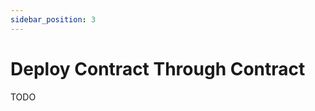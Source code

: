 ```yaml
---
sidebar_position: 3
---
```


# Deploy Contract Through Contract

<!-- Motivation for why someone would want to deploy contract -->
<!-- Example of deploying code to an account through a contract -->

TODO
